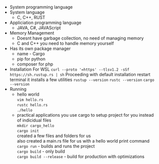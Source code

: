 * System programming language
* System language
	* C, C++, RUST
* Appliciation programming language
	* JAVA, C#, JAVAScript
* Memory Management
	* Doesnt have garbage collection, no need of managing memory
	* C and C++ you need to handle memory yourself
* Has its own package manager
	* name - Cargo
	* pip for python
	* composer for php
* Installation
	For WSL
	`curl --proto '=https' --tlsv1.2 -sSf https://sh.rustup.rs | sh`
	Proceeding with default installation
	restart terminal
	it installs a few utilities 
	`rustup --version`
	`rustc --version`
	`cargo --version`
* Running
	* hello world  
		`vim hello.rs`  
		`rustc hello.rs`  
		`./hello`  
	* practical applications 
		you use cargo to setup project for you instead of indicidual files  
		`mkdir cargo_hello`  
		`cargo init`  
		created a few files and folders for us  
		also created a main.rs file for us with a hello world print command  
		`cargo run` 	- builds and runs the project  
		`cargo build` 	- only build  
		`cargo build --release`	- build for production with optimizations  
		
